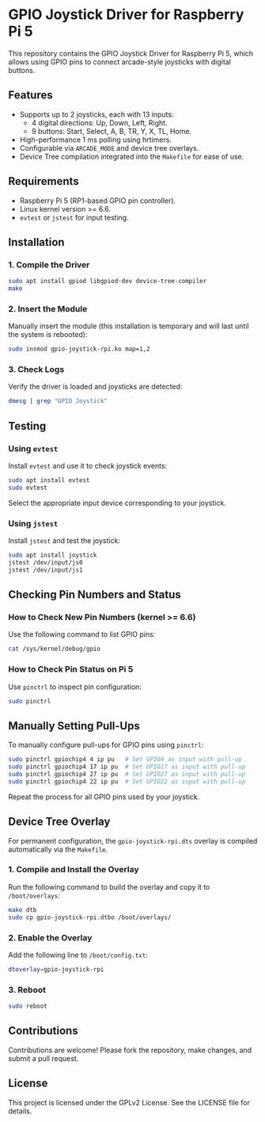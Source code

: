# GPIO Joystick Driver for Raspberry Pi 5

This repository contains the GPIO Joystick Driver for Raspberry Pi 5, which allows using GPIO pins to connect arcade-style joysticks with digital buttons.

## Features

- Supports up to 2 joysticks, each with 13 inputs:
  - 4 digital directions: Up, Down, Left, Right.
  - 9 buttons: Start, Select, A, B, TR, Y, X, TL, Home.
- High-performance 1 ms polling using hrtimers.
- Configurable via `ARCADE_MODE` and device tree overlays.
- Device Tree compilation integrated into the `Makefile` for ease of use.

## Requirements

- Raspberry Pi 5 (RP1-based GPIO pin controller).
- Linux kernel version >= 6.6.
- `evtest` or `jstest` for input testing.

## Installation

### 1. Compile the Driver

```bash
sudo apt install gpiod libgpiod-dev device-tree-compiler
make
```

### 2. Insert the Module

Manually insert the module (this installation is temporary and will last until the system is rebooted):

```bash
sudo insmod gpio-joystick-rpi.ko map=1,2
```

### 3. Check Logs

Verify the driver is loaded and joysticks are detected:

```bash
dmesg | grep "GPIO Joystick"
```

## Testing

### Using `evtest`

Install `evtest` and use it to check joystick events:

```bash
sudo apt install evtest
sudo evtest
```

Select the appropriate input device corresponding to your joystick.

### Using `jstest`

Install `jstest` and test the joystick:

```bash
sudo apt install joystick
jstest /dev/input/js0
jstest /dev/input/js1
```

## Checking Pin Numbers and Status

### How to Check New Pin Numbers (kernel >= 6.6)

Use the following command to list GPIO pins:

```bash
cat /sys/kernel/debug/gpio
```

### How to Check Pin Status on Pi 5

Use `pinctrl` to inspect pin configuration:

```bash
sudo pinctrl
```

## Manually Setting Pull-Ups

To manually configure pull-ups for GPIO pins using `pinctrl`:

```bash
sudo pinctrl gpiochip4 4 ip pu   # Set GPIO4 as input with pull-up
sudo pinctrl gpiochip4 17 ip pu  # Set GPIO17 as input with pull-up
sudo pinctrl gpiochip4 27 ip pu  # Set GPIO27 as input with pull-up
sudo pinctrl gpiochip4 22 ip pu  # Set GPIO22 as input with pull-up
```

Repeat the process for all GPIO pins used by your joystick.

## Device Tree Overlay

For permanent configuration, the `gpio-joystick-rpi.dts` overlay is compiled automatically via the `Makefile`.

### 1. Compile and Install the Overlay

Run the following command to build the overlay and copy it to `/boot/overlays`:

```bash
make dtb
sudo cp gpio-joystick-rpi.dtbo /boot/overlays/
```

### 2. Enable the Overlay

Add the following line to `/boot/config.txt`:

```bash
dtoverlay=gpio-joystick-rpi
```

### 3. Reboot

```bash
sudo reboot
```

## Contributions

Contributions are welcome! Please fork the repository, make changes, and submit a pull request.

## License

This project is licensed under the GPLv2 License. See the LICENSE file for details.
